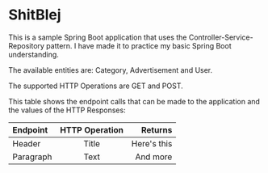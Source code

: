 # ShitBlej

This is a sample Spring Boot application that uses the Controller-Service-Repository pattern. I have made it to practice my basic Spring Boot understanding.

The available entities are: Category, Advertisement and User.

The supported HTTP Operations are GET and POST.

This table shows the endpoint calls that can be made to the application and the values of the HTTP Responses:

| Endpoint      | HTTP Operation | Returns       |
| :---          |     :----:     |          ---: |
| Header        | Title          | Here's this   |
| Paragraph     | Text           | And more      |
